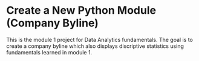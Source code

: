 # Create a New Python Module (Company Byline)
This is the module 1 project for Data Analytics fundamentals.  The goal is to create a company byline which also displays discriptive statistics using fundamentals learned in module 1.
